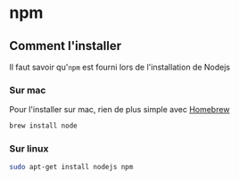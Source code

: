 # npm

## Comment l'installer

Il faut savoir qu'`npm` est fourni lors de l'installation de Nodejs

### Sur mac

Pour l'installer sur mac, rien de plus simple avec [Homebrew](https://brew.sh)

```bash
brew install node
```

### Sur linux

```bash
sudo apt-get install nodejs npm
```
